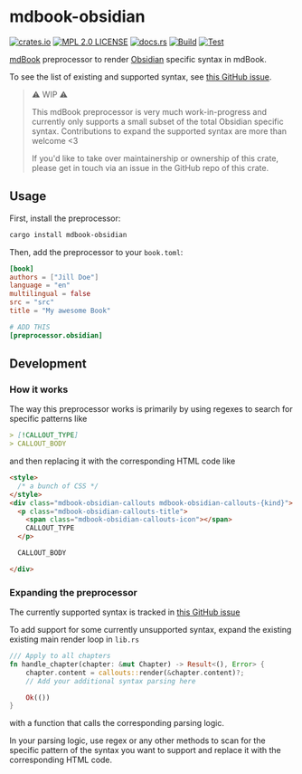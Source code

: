 # mdbook-obsidian

[![crates.io](https://img.shields.io/crates/v/mdbook-obsidian.svg)](https://crates.io/crates/mdbook-obsidian)
[![MPL 2.0 LICENSE](https://img.shields.io/github/license/GeckoEidechse/mdbook-obsidian.svg)](LICENSE)
[![docs.rs](https://docs.rs/mdbook-obsidian/badge.svg)](https://docs.rs/mdbook-obsidian)
[![Build](https://github.com/GeckoEidechse/mdbook-obsidian/actions/workflows/build.yml/badge.svg)](https://github.com/GeckoEidechse/mdbook-obsidian/actions/workflows/build.yml)
[![Test](https://github.com/GeckoEidechse/mdbook-obsidian/actions/workflows/test.yml/badge.svg)](https://github.com/GeckoEidechse/mdbook-obsidian/actions/workflows/test.yml)


[mdBook](https://github.com/rust-lang/mdBook) preprocessor to render [Obsidian](https://obsidian.md/) specific syntax in mdBook.

To see the list of existing and supported syntax, see [this GitHub issue](https://github.com/GeckoEidechse/mdbook-obsidian/issues/1).

> ⚠️ WIP ⚠️
>
> This mdBook preprocessor is very much work-in-progress and currently only supports a small subset of the total Obsidian specific syntax.
> Contributions to expand the supported syntax are more than welcome <3
>
> If you'd like to take over maintainership or ownership of this crate, please get in touch via an issue in the GitHub repo of this crate.

## Usage

First, install the preprocessor:

```bash
cargo install mdbook-obsidian
```

Then, add the preprocessor to your `book.toml`:

```toml
[book]
authors = ["Jill Doe"]
language = "en"
multilingual = false
src = "src"
title = "My awesome Book"

# ADD THIS
[preprocessor.obsidian]

```

## Development

### How it works

The way this preprocessor works is primarily by using regexes to search for specific patterns like

```markdown
> [!CALLOUT_TYPE]
> CALLOUT_BODY
```

and then replacing it with the corresponding HTML code like

```html
<style>
  /* a bunch of CSS */
</style>
<div class="mdbook-obsidian-callouts mdbook-obsidian-callouts-{kind}">
  <p class="mdbook-obsidian-callouts-title">
    <span class="mdbook-obsidian-callouts-icon"></span>
    CALLOUT_TYPE
  </p>

  CALLOUT_BODY

</div>
```

### Expanding the preprocessor

The currently supported syntax is tracked in [this GitHub issue](https://github.com/GeckoEidechse/mdbook-obsidian/issues/1)

To add support for some currently unsupported syntax, expand the existing existing main render loop in `lib.rs`

```rust
/// Apply to all chapters
fn handle_chapter(chapter: &mut Chapter) -> Result<(), Error> {
    chapter.content = callouts::render(&chapter.content)?;
    // Add your additional syntax parsing here

    Ok(())
}
```

with a function that calls the corresponding parsing logic.

In your parsing logic, use regex or any other methods to scan for the specific pattern of the syntax you want to support and replace it with the corresponding HTML code.

